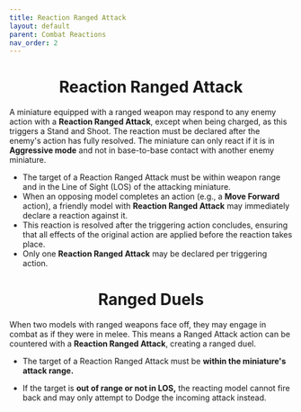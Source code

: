 ```yaml
---
title: Reaction Ranged Attack
layout: default
parent: Combat Reactions
nav_order: 2
---
```

<link rel="stylesheet" href="style.css">
<h1 style="text-align: center;">Reaction Ranged Attack</h1>

A miniature equipped with a ranged weapon may respond to any enemy action with a <b>Reaction Ranged Attack</b>, except when being charged, as this triggers a Stand and Shoot. The reaction must be declared after the enemy's action has fully resolved. The miniature can only react if it is in <b>Aggressive mode</b> and not in base-to-base contact with another enemy miniature.


- The target of a Reaction Ranged Attack must be within weapon range and in the Line of Sight (LOS) of the attacking miniature.
- When an opposing model completes an action (e.g., a <b>Move Forward</b> action), a friendly model with <b>Reaction Ranged Attack</b> may immediately declare a reaction against it.
- This reaction is resolved after the triggering action concludes, ensuring that all effects of the original action are applied before the reaction takes place.
- Only one <b>Reaction Ranged Attack</b> may be declared per triggering action.

<h1 style="text-align: center;">Ranged Duels</h1>

When two models with ranged weapons face off, they may engage in combat as if they were in melee. This means a Ranged Attack action can be countered with a <b>Reaction Ranged Attack</b>, creating a ranged duel.

- The target of a Reaction Ranged Attack must be <b>within the miniature's attack range.</b>

- If the target is <b>out of range or not in LOS,</b> the reacting model cannot fire back and may only attempt to Dodge the incoming attack instead.
